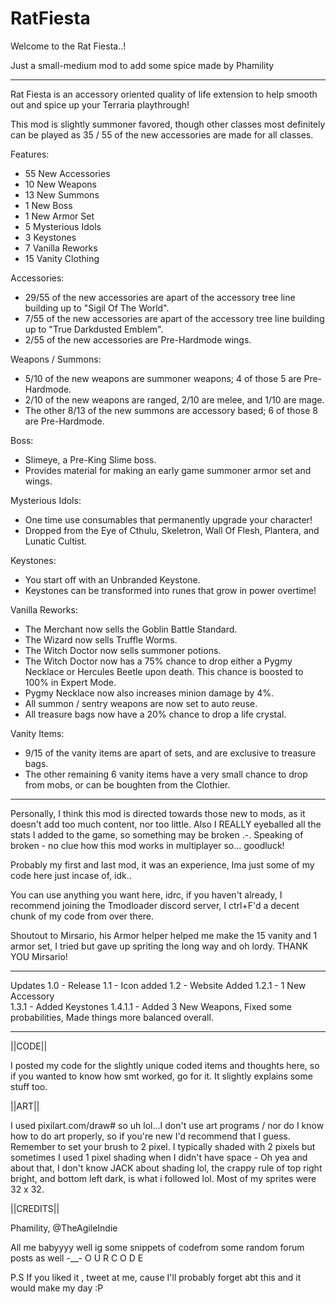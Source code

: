 # RatFiesta
Welcome to the Rat Fiesta..!

Just a small-medium mod to add some spice made by Phamility

-----------------------------------------------------------

Rat Fiesta is an accessory oriented quality of life extension to help smooth out and spice up your Terraria playthrough!

This mod is slightly summoner favored, though other classes most definitely can be played as 35 / 55 of the new accessories are made for all classes.

Features:
- 55 New Accessories
- 10 New Weapons
- 13 New Summons
- 1 New Boss
- 1 New Armor Set
- 5 Mysterious Idols
- 3 Keystones
- 7 Vanilla Reworks
- 15 Vanity Clothing

Accessories:
- 29/55 of the new accessories are apart of the accessory tree line building up to "Sigil Of The World".
- 7/55 of the new accessories are apart of the accessory tree line building up to "True Darkdusted Emblem".
- 2/55 of the new accessories are Pre-Hardmode wings.

Weapons / Summons:
- 5/10 of the new weapons are summoner weapons; 4 of those 5 are Pre-Hardmode.
- 2/10 of the new weapons are ranged, 2/10 are melee, and 1/10 are mage.
- The other 8/13 of the new summons are accessory based; 6 of those 8 are Pre-Hardmode.

Boss:
- Slimeye, a Pre-King Slime boss.
- Provides material for making an early game summoner armor set and wings.

Mysterious Idols:
- One time use consumables that permanently upgrade your character!
- Dropped from the Eye of Cthulu, Skeletron, Wall Of Flesh, Plantera, and Lunatic Cultist.

Keystones:
- You start off with an Unbranded Keystone.
- Keystones can be transformed into runes that grow in power overtime!

Vanilla Reworks:
- The Merchant now sells the Goblin Battle Standard.
- The Wizard now sells Truffle Worms.
- The Witch Doctor now sells summoner potions.
- The Witch Doctor now has a 75% chance to drop either a Pygmy Necklace or Hercules Beetle upon death. This chance is boosted to 100% in Expert Mode.
- Pygmy Necklace now also increases minion damage by 4%. 
- All summon / sentry weapons are now set to auto reuse.
- All treasure bags now have a 20% chance to drop a life crystal.

Vanity Items:
- 9/15 of the vanity items are apart of sets, and are exclusive to treasure bags.
- The other remaining 6 vanity items have a very small chance to drop from mobs, or can be boughten from the Clothier.

-----------------------------------------------------------

Personally, I think this mod is directed towards those new to mods, as it doesn't add too much content, nor too little. Also I REALLY eyeballed all the stats I added to the game, so something may be broken .-. Speaking of broken - no clue how this mod works in multiplayer so... goodluck!

Probably my first and last mod, it was an experience, Ima just some of my code here just incase of, idk..

You can use anything you want here, idrc, if you haven't already, I recommend joining the Tmodloader discord server, I ctrl+F'd a decent chunk of my code from over there.

Shoutout to Mirsario, his Armor helper helped me make the 15 vanity and 1 armor set, I tried but gave up spriting the long way and oh lordy. THANK YOU Mirsario!

-----------------------------------------------------------

Updates
1.0 - Release
1.1 - Icon added
1.2 - Website Added
1.2.1 - 1 New Accessory  
1.3.1 - Added Keystones
1.4.1.1 - Added 3 New Weapons, Fixed some probabilities, Made things more balanced overall.

-----------------------------------------------------------

||CODE||

I posted my code for the slightly unique coded items and thoughts here, so if you wanted to know how smt worked, go for it. It slightly explains some stuff too.

||ART||

I used pixilart.com/draw# so uh lol...I don't use art programs / nor do I know how to do art properly, so if you're new I'd recommend that I guess. Remember to set your brush to 2 pixel. I typically shaded with 2 pixels but sometimes I used 1 pixel shading when I didn't have space - Oh yea and about that, I don't know JACK about shading lol, the crappy rule of top right bright, and bottom left dark, is what i followed lol. Most of my sprites were 32 x 32.

||CREDITS||

Phamility, @TheAgileIndie

All me babyyyy well ig some snippets of codefrom some random forum posts as well -__- O U R C O D E

P.S If you liked it , tweet at me, cause I'll probably forget abt this and it would make my day :P
